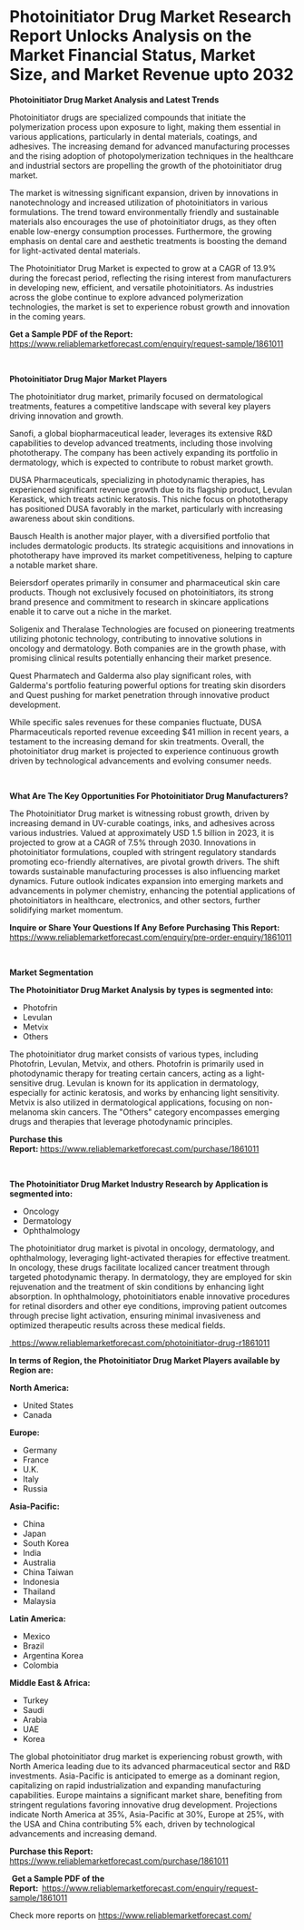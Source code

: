 <p><h1>Photoinitiator Drug Market Research Report Unlocks Analysis on the Market Financial Status, Market Size, and Market Revenue upto 2032</h1></p><p><strong>Photoinitiator Drug Market Analysis and Latest Trends</strong></p>
<p><p>Photoinitiator drugs are specialized compounds that initiate the polymerization process upon exposure to light, making them essential in various applications, particularly in dental materials, coatings, and adhesives. The increasing demand for advanced manufacturing processes and the rising adoption of photopolymerization techniques in the healthcare and industrial sectors are propelling the growth of the photoinitiator drug market. </p><p>The market is witnessing significant expansion, driven by innovations in nanotechnology and increased utilization of photoinitiators in various formulations. The trend toward environmentally friendly and sustainable materials also encourages the use of photoinitiator drugs, as they often enable low-energy consumption processes. Furthermore, the growing emphasis on dental care and aesthetic treatments is boosting the demand for light-activated dental materials. </p><p>The Photoinitiator Drug Market is expected to grow at a CAGR of 13.9% during the forecast period, reflecting the rising interest from manufacturers in developing new, efficient, and versatile photoinitiators. As industries across the globe continue to explore advanced polymerization technologies, the market is set to experience robust growth and innovation in the coming years.</p></p>
<p><strong>Get a Sample PDF of the Report:&nbsp;</strong> <a href="https://www.reliablemarketforecast.com/enquiry/request-sample/1861011?utm_campaign=3132&utm_medium=2&utm_source=Github&utm_content=ia&utm_term=09032025&utm_id=photoinitiator-drug">https://www.reliablemarketforecast.com/enquiry/request-sample/1861011</a></p>
<p>&nbsp;</p>
<p><strong>Photoinitiator Drug Major Market Players</strong></p>
<p><p>The photoinitiator drug market, primarily focused on dermatological treatments, features a competitive landscape with several key players driving innovation and growth. </p><p>Sanofi, a global biopharmaceutical leader, leverages its extensive R&D capabilities to develop advanced treatments, including those involving phototherapy. The company has been actively expanding its portfolio in dermatology, which is expected to contribute to robust market growth.</p><p>DUSA Pharmaceuticals, specializing in photodynamic therapies, has experienced significant revenue growth due to its flagship product, Levulan Kerastick, which treats actinic keratosis. This niche focus on phototherapy has positioned DUSA favorably in the market, particularly with increasing awareness about skin conditions.</p><p>Bausch Health is another major player, with a diversified portfolio that includes dermatologic products. Its strategic acquisitions and innovations in phototherapy have improved its market competitiveness, helping to capture a notable market share.</p><p>Beiersdorf operates primarily in consumer and pharmaceutical skin care products. Though not exclusively focused on photoinitiators, its strong brand presence and commitment to research in skincare applications enable it to carve out a niche in the market.</p><p>Soligenix and Theralase Technologies are focused on pioneering treatments utilizing photonic technology, contributing to innovative solutions in oncology and dermatology. Both companies are in the growth phase, with promising clinical results potentially enhancing their market presence.</p><p>Quest Pharmatech and Galderma also play significant roles, with Galderma's portfolio featuring powerful options for treating skin disorders and Quest pushing for market penetration through innovative product development.</p><p>While specific sales revenues for these companies fluctuate, DUSA Pharmaceuticals reported revenue exceeding $41 million in recent years, a testament to the increasing demand for skin treatments. Overall, the photoinitiator drug market is projected to experience continuous growth driven by technological advancements and evolving consumer needs.</p></p>
<p>&nbsp;</p>
<p><strong>What Are The Key Opportunities For Photoinitiator Drug Manufacturers?</strong></p>
<p><p>The Photoinitiator Drug market is witnessing robust growth, driven by increasing demand in UV-curable coatings, inks, and adhesives across various industries. Valued at approximately USD 1.5 billion in 2023, it is projected to grow at a CAGR of 7.5% through 2030. Innovations in photoinitiator formulations, coupled with stringent regulatory standards promoting eco-friendly alternatives, are pivotal growth drivers. The shift towards sustainable manufacturing processes is also influencing market dynamics. Future outlook indicates expansion into emerging markets and advancements in polymer chemistry, enhancing the potential applications of photoinitiators in healthcare, electronics, and other sectors, further solidifying market momentum.</p></p>
<p><strong>Inquire or Share Your Questions If Any Before Purchasing This Report:</strong> <a href="https://www.reliablemarketforecast.com/enquiry/pre-order-enquiry/1861011?utm_campaign=3132&utm_medium=2&utm_source=Github&utm_content=ia&utm_term=09032025&utm_id=photoinitiator-drug">https://www.reliablemarketforecast.com/enquiry/pre-order-enquiry/1861011</a></p>
<p>&nbsp;</p>
<p><strong>Market Segmentation</strong></p>
<p><strong>The Photoinitiator Drug Market Analysis by types is segmented into:</strong></p>
<p><ul><li>Photofrin</li><li>Levulan</li><li>Metvix</li><li>Others</li></ul></p>
<p><p>The photoinitiator drug market consists of various types, including Photofrin, Levulan, Metvix, and others. Photofrin is primarily used in photodynamic therapy for treating certain cancers, acting as a light-sensitive drug. Levulan is known for its application in dermatology, especially for actinic keratosis, and works by enhancing light sensitivity. Metvix is also utilized in dermatological applications, focusing on non-melanoma skin cancers. The "Others" category encompasses emerging drugs and therapies that leverage photodynamic principles.</p></p>
<p><strong>Purchase this Report:&nbsp;</strong><a href="https://www.reliablemarketforecast.com/purchase/1861011?utm_campaign=3132&utm_medium=2&utm_source=Github&utm_content=ia&utm_term=09032025&utm_id=photoinitiator-drug">https://www.reliablemarketforecast.com/purchase/1861011</a></p>
<p>&nbsp;</p>
<p><strong>The Photoinitiator Drug Market Industry Research by Application is segmented into:</strong></p>
<p><ul><li>Oncology</li><li>Dermatology</li><li>Ophthalmology</li></ul></p>
<p><p>The photoinitiator drug market is pivotal in oncology, dermatology, and ophthalmology, leveraging light-activated therapies for effective treatment. In oncology, these drugs facilitate localized cancer treatment through targeted photodynamic therapy. In dermatology, they are employed for skin rejuvenation and the treatment of skin conditions by enhancing light absorption. In ophthalmology, photoinitiators enable innovative procedures for retinal disorders and other eye conditions, improving patient outcomes through precise light activation, ensuring minimal invasiveness and optimized therapeutic results across these medical fields.</p></p>
<p><a href="https://www.reliablemarketforecast.com/photoinitiator-drug-r1861011?utm_campaign=3132&utm_medium=2&utm_source=Github&utm_content=ia&utm_term=09032025&utm_id=photoinitiator-drug">&nbsp;https://www.reliablemarketforecast.com/photoinitiator-drug-r1861011</a></p>
<p><strong>In terms of Region, the Photoinitiator Drug Market Players available by Region are:</strong></p>
<p>
    <p> <strong> North America: </strong>
        <ul>
            <li>United States</li>
            <li>Canada</li>
        </ul>
        </p> 
    <p> <strong> Europe: </strong>
        <ul>
            <li>Germany</li>
            <li>France</li>
            <li>U.K.</li>
            <li>Italy</li>
            <li>Russia</li>
        </ul>
        </p> 
    <p> <strong> Asia-Pacific: </strong>
        <ul>
            <li>China</li>
            <li>Japan</li>
            <li>South Korea</li>
            <li>India</li>
            <li>Australia</li>
            <li>China Taiwan</li>
            <li>Indonesia</li>
            <li>Thailand</li>
            <li>Malaysia</li>
        </ul>
        </p> 
    <p> <strong> Latin America: </strong>
        <ul>
            <li>Mexico</li>
            <li>Brazil</li>
            <li>Argentina Korea</li>
            <li>Colombia</li>
        </ul>
        </p> 
    <p> <strong> Middle East & Africa: </strong>
        <ul>
            <li>Turkey</li>
            <li>Saudi</li>
            <li>Arabia</li>
            <li>UAE</li>
            <li>Korea</li>
        </ul>
    </p>
    </p>
<p><p>The global photoinitiator drug market is experiencing robust growth, with North America leading due to its advanced pharmaceutical sector and R&D investments. Asia-Pacific is anticipated to emerge as a dominant region, capitalizing on rapid industrialization and expanding manufacturing capabilities. Europe maintains a significant market share, benefiting from stringent regulations favoring innovative drug development. Projections indicate North America at 35%, Asia-Pacific at 30%, Europe at 25%, with the USA and China contributing 5% each, driven by technological advancements and increasing demand.</p></p>
<p><strong>Purchase this Report: </strong><a href="https://www.reliablemarketforecast.com/purchase/1861011?utm_campaign=3132&utm_medium=2&utm_source=Github&utm_content=ia&utm_term=09032025&utm_id=photoinitiator-drug">https://www.reliablemarketforecast.com/purchase/1861011</a></p>
<p>&nbsp;<strong>Get a Sample PDF of the Report:&nbsp;&nbsp;</strong><a href="https://www.reliablemarketforecast.com/enquiry/request-sample/1861011?utm_campaign=3132&utm_medium=2&utm_source=Github&utm_content=ia&utm_term=09032025&utm_id=photoinitiator-drug">https://www.reliablemarketforecast.com/enquiry/request-sample/1861011</a></p>
<p><strong></strong></p>
<p>Check more reports on <a href="https://www.reliablemarketforecast.com/?utm_campaign=3132&utm_medium=2&utm_source=Github&utm_content=ia&utm_term=09032025&utm_id=photoinitiator-drug">https://www.reliablemarketforecast.com/</a></p>